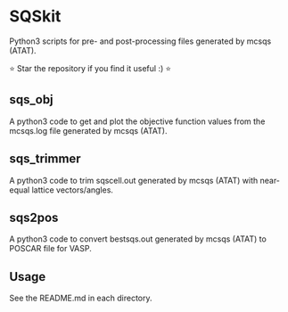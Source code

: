 # SQSkit
Python3 scripts for pre- and post-processing files generated by mcsqs (ATAT).

⭐️ Star the repository if you find it useful :) ⭐️

## sqs_obj
A python3 code to get and plot the objective function values from the mcsqs.log file generated by mcsqs (ATAT).

## sqs_trimmer
A python3 code to trim sqscell.out generated by mcsqs (ATAT) with near-equal lattice vectors/angles.

## sqs2pos
A python3 code to convert bestsqs.out generated by mcsqs (ATAT) to POSCAR file for VASP.

## Usage
See the README.md in each directory.